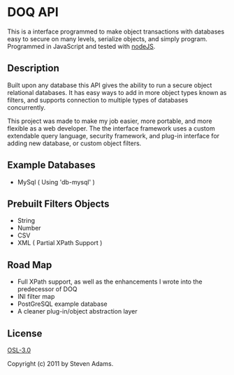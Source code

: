 DOQ API
=======

This is a interface programmed to make object transactions with databases easy to secure on many levels, serialize objects, and simply program. Programmed in JavaScript and tested with [nodeJS]( https://github.com/joyent/node).

Description
-----------

Built upon any database this API gives the ability to run a secure object relational databases. It has easy ways to add in more object types known as filters, and supports connection to multiple types of databases concurrently.

This project was made to make my job easier, more portable, and more flexible as a web developer. The the interface framework uses a custom extendable query language, security framework, and plug-in interface for adding new database, or custom object filters.

Example Databases
-----------------

- MySql ( Using 'db-mysql' )

Prebuilt Filters Objects
------------------------

- String
- Number
- CSV
- XML ( Partial XPath Support )

Road Map
--------

- Full XPath support, as well as the enhancements I wrote into the predecessor of DOQ
- INI filter map
- PostGreSQL example database
- A cleaner plug-in/object abstraction layer

License
-------
[OSL-3.0](http://www.opensource.org/licenses/OSL-3.0)

Copyright (c) 2011 by Steven Adams.